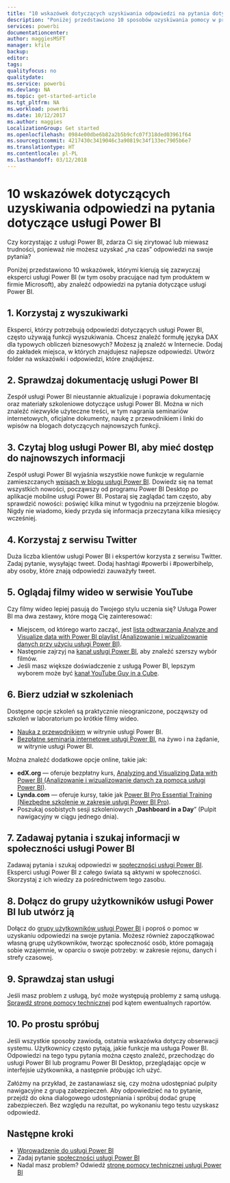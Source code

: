 ```yaml
---
title: "10 wskazówek dotyczących uzyskiwania odpowiedzi na pytania dotyczące usługi Power BI"
description: "Poniżej przedstawiono 10 sposobów uzyskiwania pomocy w przypadku pytań dotyczących sposobu działania usługi Power BI"
services: powerbi
documentationcenter: 
author: maggiesMSFT
manager: kfile
backup: 
editor: 
tags: 
qualityfocus: no
qualitydate: 
ms.service: powerbi
ms.devlang: NA
ms.topic: get-started-article
ms.tgt_pltfrm: NA
ms.workload: powerbi
ms.date: 10/12/2017
ms.author: maggies
LocalizationGroup: Get started
ms.openlocfilehash: 0984e00dbe6b82a2b5b9cfc07f318ded03961f64
ms.sourcegitcommit: 4217430c3419046c3a90819c34f133ec7905b6e7
ms.translationtype: HT
ms.contentlocale: pl-PL
ms.lasthandoff: 03/12/2018
---
```

# <a name="10-tips-for-getting-help-with-your-power-bi-questions"></a>10 wskazówek dotyczących uzyskiwania odpowiedzi na pytania dotyczące usługi Power BI
Czy korzystając z usługi Power BI, zdarza Ci się zirytować lub miewasz trudności, ponieważ nie możesz uzyskać „na czas” odpowiedzi na swoje pytania? 

Poniżej przedstawiono 10 wskazówek, którymi kierują się zazwyczaj eksperci usługi Power BI (w tym osoby pracujące nad tym produktem w firmie Microsoft), aby znaleźć odpowiedzi na pytania dotyczące usługi Power BI.

## <a name="1-use-a-search-engine"></a>1. Korzystaj z wyszukiwarki
Eksperci, którzy potrzebują odpowiedzi dotyczących usługi Power BI, często używają funkcji wyszukiwania. Chcesz znaleźć formułę języka DAX dla typowych obliczeń biznesowych? Możesz ją znaleźć w Internecie. Dodaj do zakładek miejsca, w których znajdujesz najlepsze odpowiedzi. Utwórz folder na wskazówki i odpowiedzi, które znajdujesz.


## <a name="2-check-the-power-bi-documentation"></a>2. Sprawdzaj dokumentację usługi Power BI
Zespół usługi Power BI nieustannie aktualizuje i poprawia dokumentację oraz materiały szkoleniowe dotyczące usługi Power BI. Można w nich znaleźć niezwykle użyteczne treści, w tym nagrania seminariów internetowych, oficjalne dokumenty, naukę z przewodnikiem i linki do wpisów na blogach dotyczących najnowszych funkcji.

## <a name="3-read-the-power-bi-blog-for-the-latest-news"></a>3. Czytaj blog usługi Power BI, aby mieć dostęp do najnowszych informacji
Zespół usługi Power BI wyjaśnia wszystkie nowe funkcje w regularnie zamieszczanych [wpisach w blogu usługi Power BI](https://powerbi.microsoft.com/blog/). Dowiedz się na temat wszystkich nowości, począwszy od programu Power BI Desktop po aplikacje mobilne usługi Power BI. Postaraj się zaglądać tam często, aby sprawdzić nowości: poświęć kilka minut w tygodniu na przejrzenie blogów. Nigdy nie wiadomo, kiedy przyda się informacja przeczytana kilka miesięcy wcześniej.

## <a name="4-try-twitter"></a>4. Korzystaj z serwisu Twitter
Duża liczba klientów usługi Power BI i ekspertów korzysta z serwisu Twitter. Zadaj pytanie, wysyłając tweet. Dodaj hashtagi #powerbi i #powerbihelp, aby osoby, które znają odpowiedzi zauważyły tweet.

## <a name="5-watch-videos-on-youtube"></a>5. Oglądaj filmy wideo w serwisie YouTube
Czy filmy wideo lepiej pasują do Twojego stylu uczenia się? Usługa Power BI ma dwa zestawy, które mogą Cię zainteresować:

* Miejscem, od którego warto zacząć, jest [lista odtwarzania Analyze and Visualize data with Power BI playlist (Analizowanie i wizualizowanie danych przy użyciu usługi Power BI)](https://www.youtube.com/playlist?list=PL1N57mwBHtN0JFoKSR0n-tBkUJHeMP2cP).
* Następnie zajrzyj na [kanał usługi Power BI](https://www.youtube.com/user/mspowerbi/videos), aby znaleźć szerszy wybór filmów.
* Jeśli masz większe doświadczenie z usługą Power BI, lepszym wyborem może być [kanał YouTube Guy in a Cube](https://www.youtube.com/channel/UCFp1vaKzpfvoGai0vE5VJ0w).

## <a name="6-attend-training"></a>6. Bierz udział w szkoleniach
Dostępne opcje szkoleń są praktycznie nieograniczone, począwszy od szkoleń w laboratorium po krótkie filmy wideo.

* [Nauka z przewodnikiem](guided-learning/gettingstarted.yml#step-1) w witrynie usługi Power BI.
* [Bezpłatne seminaria internetowe usługi Power BI](webinars.md), na żywo i na żądanie, w witrynie usługi Power BI.

Można znaleźć dodatkowe opcje online, takie jak:

* **edX.org** — oferuje bezpłatny kurs, [Analyzing and Visualizing Data with Power BI (Analizowanie i wizualizowanie danych za pomocą usługi Power BI)](https://www.edx.org/course/analyzing-visualizing-data-power-bi-microsoft-dat207x-4).
* **Lynda.com** — oferuje kursy, takie jak [Power BI Pro Essential Training (Niezbędne szkolenie w zakresie usługi Power BI Pro)](https://www.lynda.com/Power-BI-tutorials/Power-BI-Pro-Essential-Training/485820-2.html).
* Poszukaj osobistych sesji szkoleniowych „**Dashboard in a Day**” (Pulpit nawigacyjny w ciągu jednego dnia).

## <a name="7-ask-or-search-in-the-power-bi-community"></a>7. Zadawaj pytania i szukaj informacji w społeczności usługi Power BI
Zadawaj pytania i szukaj odpowiedzi w [społeczności usługi Power BI](http://community.powerbi.com). Eksperci usługi Power BI z całego świata są aktywni w społeczności. Skorzystaj z ich wiedzy za pośrednictwem tego zasobu.

## <a name="8-join-or-create-a-power-bi-user-group"></a>8. Dołącz do grupy użytkowników usługi Power BI lub utwórz ją
Dołącz do [grupy użytkowników usługi Power BI](https://community.powerbi.com/t5/Power-BI-User-Groups/ct-p/Groups) i poproś o pomoc w uzyskaniu odpowiedzi na swoje pytania. Możesz również zapoczątkować własną grupę użytkowników, tworząc społeczność osób, które pomagają sobie wzajemnie, w oparciu o swoje potrzeby: w zakresie rejonu, danych i strefy czasowej.

## <a name="9-check-the-service-status"></a>9. Sprawdzaj stan usługi
Jeśli masz problem z usługą, być może występują problemy z samą usługą. [Sprawdź stronę pomocy technicznej](https://powerbi.microsoft.com/support/) pod kątem ewentualnych raportów.

## <a name="10-just-try-it"></a>10. Po prostu spróbuj
Jeśli wszystkie sposoby zawiodą, ostatnia wskazówka dotyczy obserwacji systemu. Użytkownicy często pytają, jakie funkcje ma usługa Power BI. Odpowiedzi na tego typu pytania można często znaleźć, przechodząc do usługi Power BI lub programu Power BI Desktop, przeglądając opcje w interfejsie użytkownika, a następnie próbując ich użyć.

Załóżmy na przykład, że zastanawiasz się, czy można udostępniać pulpity nawigacyjne z grupą zabezpieczeń. Aby odpowiedzieć na to pytanie, przejdź do okna dialogowego udostępniania i spróbuj dodać grupę zabezpieczeń. Bez względu na rezultat, po wykonaniu tego testu uzyskasz odpowiedź.

## <a name="next-steps"></a>Następne kroki
* [Wprowadzenie do usługi Power BI](service-get-started.md)
* Zadaj pytanie [społeczności usługi Power BI](http://community.powerbi.com/)
* Nadal masz problem? Odwiedź [stronę pomocy technicznej usługi Power BI](https://powerbi.microsoft.com/support/)
